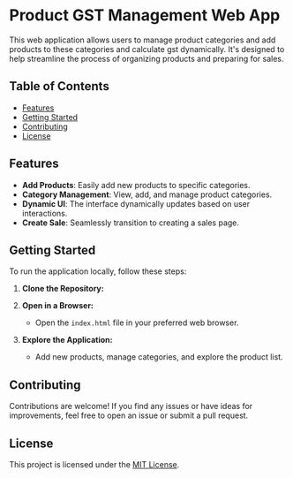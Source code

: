 # Product GST Management Web App

This web application allows users to manage product categories and add products to these categories and calculate gst dynamically. It's designed to help streamline the process of organizing products and preparing for sales.

## Table of Contents

- [Features](#features)
- [Getting Started](#getting-started)
- [Contributing](#contributing)
- [License](#license)

## Features

- **Add Products**: Easily add new products to specific categories.
- **Category Management**: View, add, and manage product categories.
- **Dynamic UI**: The interface dynamically updates based on user interactions.
- **Create Sale**: Seamlessly transition to creating a sales page.

## Getting Started

To run the application locally, follow these steps:

1. **Clone the Repository:**
    

2. **Open in a Browser:**
    - Open the `index.html` file in your preferred web browser.

3. **Explore the Application:**
    - Add new products, manage categories, and explore the product list.



## Contributing

Contributions are welcome! If you find any issues or have ideas for improvements, feel free to open an issue or submit a pull request.

## License

This project is licensed under the [MIT License](LICENSE).
